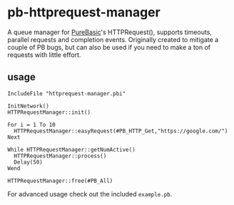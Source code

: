 # pb-httprequest-manager
A queue manager for [PureBasic](http://purebasic.com)'s HTTPRequest(), supports timeouts, parallel requests and completion events. Originally created to mitigate a couple of PB bugs, but can also be used if you need to make a ton of requests with little effort.  

## usage
```
IncludeFile "httprequest-manager.pbi"

InitNetwork()
HTTPRequestManager::init()

For i = 1 To 10
  HTTPRequestManager::easyRequest(#PB_HTTP_Get,"https://google.com/")
Next

While HTTPRequestManager::getNumActive()
  HTTPRequestManager::process()
  Delay(50)
Wend

HTTPRequestManager::free(#PB_All)
```
For advanced usage check out the included `example.pb`.